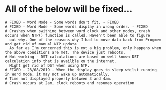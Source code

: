 # All of the below will be fixed...

    # FIXED - Word Mode - Some words don't fit. - FIXED
    # FIXED - Word Mode - Some words display in wrong order. - FIXED
    # Crashes when swithing between word clock and other modes, crash occurs when NTP() function is called. Haven't been able to figure
      out why. One of the reasons why I had to move data back from Progmem and get rid of manual NTP update.
      As far as I'm concerned this is not a big problem, only happens when the above conditions are met. The device just reboots.
    # Not working - DST calculations are based on well known DST calculation info that is availble on the internet.
      Might get rid of DST when using NTP.
    # FIXED - 23/08/2019 - When the display goes to sleep whilst running in Word mode, it may not wake up automatically.
    # Time not displayed properly between 3 and 4am.
    # Crash occurs at 2am, clock reboots and resumes operation
